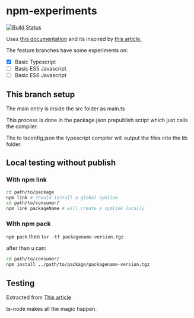 # npm-experiments

[![Build Status](https://travis-ci.org/slayerfat/npm-experiments.svg?branch=master)](https://travis-ci.org/slayerfat/npm-experiments)

Uses [this documentation](https://docs.npmjs.com/misc/developers) and its inspired by [this article.](https://medium.com/@jdaudier/how-to-create-and-publish-your-first-node-js-module-444e7585b738)

The feature branches have some experiments on:
- [x] Basic Typescript
- [ ] Basic ES5 Javascript
- [ ] Basic ES6 Javascript

## This branch setup

The main entry is inside the src folder as main.ts

This process is done in the package.json prepublish script which just calls the compiler.

Thx to tsconfig.json the typescript compiler will output the files into the lib folder.

## Local testing without publish

### With npm link

```bash
cd path/to/package
npm link # should install a global symlink
cd path/to/consumer/
npm link packageName # will create a symlink locally
```

### With npm pack

`npm pack` then `tar -tf packagename-version.tgz`

after than u can:
```bash
cd path/to/consumer/
npm install ../path/to/package/packagename-version.tgz
```

## Testing

Extracted from [This article](https://journal.artfuldev.com/write-tests-for-typescript-projects-with-mocha-and-chai-in-typescript-86e053bdb2b6)

ts-node makes all the magic happen.
